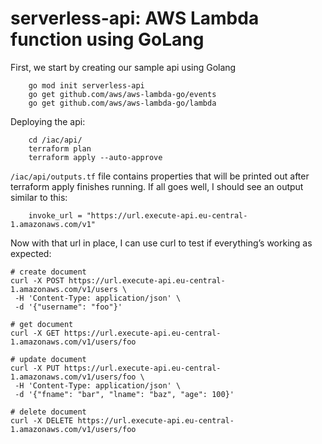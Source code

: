 # serverless-api: AWS Lambda function using GoLang

First, we start by creating our sample api using Golang

``` 
    go mod init serverless-api
    go get github.com/aws/aws-lambda-go/events
    go get github.com/aws/aws-lambda-go/lambda
```

Deploying the api:

```
    cd /iac/api/
    terraform plan
    terraform apply --auto-approve
```

`/iac/api/outputs.tf` file contains properties that will be printed out after terraform apply finishes running. If all goes well, I should see an output similar to this:

```
    invoke_url = "https://url.execute-api.eu-central-1.amazonaws.com/v1"
```

Now with that url in place, I can use curl to test if everything’s working as expected:

```
# create document
curl -X POST https://url.execute-api.eu-central-1.amazonaws.com/v1/users \
 -H 'Content-Type: application/json' \
 -d '{"username": "foo"}'

# get document
curl -X GET https://url.execute-api.eu-central-1.amazonaws.com/v1/users/foo

# update document
curl -X PUT https://url.execute-api.eu-central-1.amazonaws.com/v1/users/foo \
 -H 'Content-Type: application/json' \
 -d '{"fname": "bar", "lname": "baz", "age": 100}'

# delete document
curl -X DELETE https://url.execute-api.eu-central-1.amazonaws.com/v1/users/foo
```
